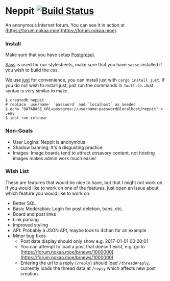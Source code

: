 # Neppit [![Build Status](https://travis-ci.org/nokaa/neppit.svg?branch=master)](https://travis-ci.org/nokaa/neppit)

An anonymous Internet forum. You can see it in action at
[https://forum.nokaa.moe](https://forum.nokaa.moe).

### Install
Make sure that you have setup [Postgresql](https://wiki.archlinux.org/index.php/PostgreSQL).

[Sass](https://github.com/sass/sassc) is used for our stylesheets, make sure
that you have `sassc` installed if you wish to build the css.

We use [just](https://github.com/casey/just) for convenience, you can install
just with `cargo install just`. If you do not wish to install just, just run
the commands in `Justfile`. Just syntax is very similar to make.

```
$ createdb neppit
# replace `username` `password` and `localhost` as needed
$ echo "DATABASE_URL=postgres://username:password@localhost/neppit" > .env
$ just run-release
```

### Non-Goals
  - User Logins: Neppit is anonymous
  - Shadow banning: It's a disgusting practice
  - Images: Image boards tend to attract unsavory content, not hosting images makes admin work much easier

### Wish List
These are features that would be nice to have, but that I might not work on.
If you would like to work on one of the features, just open an issue about
which feature you would like to work on.

  - Better SQL
  - Basic Moderation: Login for post deletion, bans, etc.
  - Board and post links
  - Link parsing
  - Improved styling
  - API: Probably a JSON API, maybe look to 4chan for an example
  - Minor bug fixes
    - Post date display should only show e.g. 2017-01-01 00:00:01
    - You can attempt to load a post that doesn't exist, e.g. go to [https://forum.nokaa.moe/b/news/1000000](https://forum.nokaa.moe/b/news/1000000)
    - Entering the url to a reply (`/reply`) should load `/thread#reply`, currently loads the thread data at `/reply` which affects new post creation.

